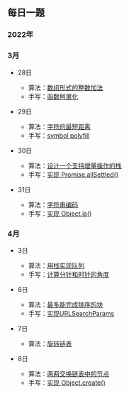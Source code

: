 ## 每日一题

### 2022年

### 3月
- 28日 
  - 算法：[数组形式的整数加法](./algorithm/leet_code_989.ts)
  - 手写：[函数柯里化](./js/function_curry.js)

- 29日 
  - 算法：[字符的最短距离](./algorithm/leet_code_821.ts)
  - 手写：[symbol polyfill](./js/symbol_polyfill.js)

- 30日 
  - 算法：[设计一个支持增量操作的栈](./algorithm/leet_code_1381.ts)
  - 手写：[实现 Promise.allSettled()](./js/promise_allSettled.js)

- 31日 
  - 算法：[字符串编码](./algorithm/leet_code_394.ts)
  - 手写：[实现 Object.is()](./js/object_is.js)

### 4月
- 3日 
  - 算法：[用栈实现队列](./algorithm/leet_code_232.ts)
  - 手写：[计算分针和时针的角度](./js/hours_minutes_angle.js)

- 6日 
  - 算法：[最多能完成排序的块](./algorithm/leet_code_768.ts)
  - 手写：[实现URLSearchParams](./js/URL_search_params.js)

- 7日 
  - 算法：[旋转链表](./algorithm/leet_code_61.ts)

- 8日 
  - 算法：[两两交换链表中的节点](./algorithm/leet_code_24.ts)
  - 手写：[实现 Object.create()](./js/object_create.js)